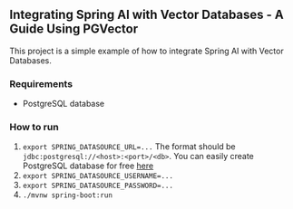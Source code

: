 ## Integrating Spring AI with Vector Databases - A Guide Using PGVector
This project is a simple example of how to integrate Spring AI with Vector Databases.

### Requirements
- PostgreSQL database

### How to run
1. `export SPRING_DATASOURCE_URL=...` The format should be `jdbc:postgresql://<host>:<port>/<db>`. You can easily create PostgreSQL database for free [here](https://rapidapp.io)
2. `export SPRING_DATASOURCE_USERNAME=...` 
1. `export SPRING_DATASOURCE_PASSWORD=...`
2. `./mvnw spring-boot:run` 